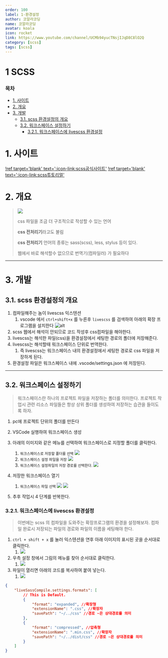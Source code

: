 ```yaml
---
order: 100
label: 1-환경설정
author: 코알라코딩
name: 코알라코딩
avatar: koala
icon: rocket
link: https://www.youtube.com/channel/UCMb94yucTNsjIJqD8C8lO2Q
category: [scss]
tags: [scss]
---
```


# 1 SCSS <!-- omit in toc -->

### 목차 <!-- omit in toc -->

- [1. 사이트](#1-사이트)
- [2. 개요](#2-개요)
- [3. 개발](#3-개발)
  - [3.1. scss 환경설정의 개요](#31-scss-환경설정의-개요)
  - [3.2. 워크스페이스 설정하기](#32-워크스페이스-설정하기)
    - [3.2.1. 워크스페이스에 livescss 환경설정](#321-워크스페이스에-livescss-환경설정)

# 1. 사이트

[!ref target='blank' text=':icon-link:scss공식사이트'](https://sass-lang.com/)
[!ref target='blank' text=':icon-link:scss튜토리얼'](https://www.tutorialspoint.com/sass/index.htm/)

# 2. 개요

> ![](./files/sass01.png)
>
> css 파일을 조금 더 구조적으로 작성할 수 있는 언어
>
> **css 전처리기**라고도 불림
>
> **css 전처리기** 언어의 종류는 sass(scss), less, stylus 등이 있다.
>
> 웹에서 바로 해석할수 없으므로 번역기(컴파일러) 가 필요하다

---

# 3. 개발

## 3.1. scss 환경설정의 개요

1. 컴파일해주는 놈이 livescss 익스텐션
   1. vscode 에서 `ctrl+shift+x` 를 누른후 `livescss` 를 검색하여 아래의 확장 프로그램을 설치한다
      ![alt](./files/10-01_508.jpg)
2. scss 웹에서 해석이 안되므로 코드 작성후 css컴파일을 해야한다.
3. livescss는 해석한 파일(css)을 환경설정에서 세팅한 경로의 폴더에 저장해준다.
4. livescss는 해석할때 워크스페이스 단위로 번역한다.
   1. 즉 livescss는 워크스페이스 내의 환경설정에서 세팅한 경로로 css 파일을 저장하게 된다.
5. 환경설정 파일은 워크스페이스 내에 .vscode/settings.json 에 저장된다.

---

## 3.2. 워크스페이스 설정하기

> 워크스페이스란 하나의 프로젝트 파일을 저장하는 폴더를 의미한다.
> 프로젝트 작업시 관련 리소스 파일들은 항상 상위 폴더를 생성하여 저장하는 습관을 들이도록 하자.

1. pc에 프로젝트 단위의 폴더를 만든다

2. VSCode 실행하여 워크스페이스 생성
3. 아래의 이미지와 같은 메뉴를 선택하여 워크스페이스로 지정할 폴더를 클릭한다.
   1. <small>워크스페이스로 저장할 폴더를 선택</small>
      ![](./files/10-01_510.jpg)
   2. <small>워크스페이스 설정 파일을 저장</small>
      ![](./files/10-01_511.jpg)
   3. <small> 워크스페이스 설정파일의 저장 경로를 선택한다.</small>
      ![](./files/10-01_512.jpg)
4. 저장한 워크스페이스 열기
   1. <small>워크스페이스 파일 선택</small>
      ![](./files/10-01_513.jpg)
      ![](./files/10-01_509.jpg)
5. 추후 작업시 4 단계를 반복한다.

### 3.2.1. 워크스페이스에 livescss 환경설정

> 이번에는 scss 의 컴파일을 도와주는 확장프로그램의 환경을 설정해보자.
> 컴파일 완료시 저장되는 파일의 경로와 파일의 이름을 세팅해야 한다.

1. `ctrl + shift + x` 를 눌러 익스텐션을 연후 아래 이미지의 표시된 곳을 순서대로 클릭한다.
   1. ![](./files/10-01_510.jpg)
2. 우측 설정 창에서 그림의 메뉴를 찾아 순서대로 클릭한다.
   1. ![](./files/scss2.jpg)
3. 파일이 열리면 아래의 코드를 복사하여 붙여 넣는다.
   1. ![](./files/scss3.jpg)

```json #
{
	"liveSassCompile.settings.formats": [
		// This is Default.
		{
			"format": "expanded", //확장형
			"extensionName": ".css", //확장자
			"savePath": "~/../css" //경로 ~은 상대경로를 의미
		},
		{
			"format": "compressed", //압축형
			"extensionName": ".min.css", //확장자
			"savePath": "~/../dist/css" //경로 ~은 상대경로를 의미
		}
	]
}
```

